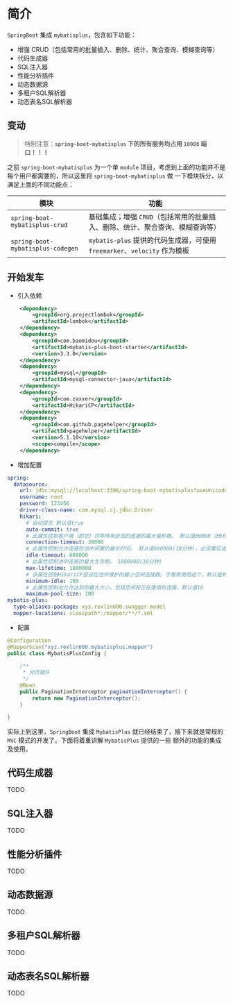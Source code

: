# 简介

`SpringBoot` 集成 `mybatisplus`，包含如下功能：

- 增强 CRUD（包括常用的批量插入、删除、统计、聚合查询、模糊查询等）
- 代码生成器
- SQL注入器
- 性能分析插件
- 动态数据源
- 多租户SQL解析器
- 动态表名SQL解析器

## 变动

> 特别注意：**`spring-boot-mybatisplus` 下的所有服务均占用 `10008` 端口！！！**

之前 `spring-boot-mybatisplus` 为一个单 `module` 项目，考虑到上面的功能并不是每个用户都需要的，所以这里将 `spring-boot-mybatisplus` 做
一下模块拆分，以满足上面的不同功能点：

| 模块 | 功能 |
| --- | --- |
| `spring-boot-mybatisplus-crud` | 基础集成；增强 `CRUD`（包括常用的批量插入、删除、统计、聚合查询、模糊查询等） | 
| `spring-boot-mybatisplus-codegen` | `mybatis-plus` 提供的代码生成器，可使用 `freemarker`、`velocity` 作为模板 | 




## 开始发车

* 引入依赖

```xml
    <dependency>
        <groupId>org.projectlombok</groupId>
        <artifactId>lombok</artifactId>
    </dependency>
    <dependency>
        <groupId>com.baomidou</groupId>
        <artifactId>mybatis-plus-boot-starter</artifactId>
        <version>3.3.0</version>
    </dependency>
    <dependency>
        <groupId>mysql</groupId>
        <artifactId>mysql-connector-java</artifactId>
    </dependency>
    <dependency>
        <groupId>com.zaxxer</groupId>
        <artifactId>HikariCP</artifactId>
    </dependency>
    <dependency>
        <groupId>com.github.pagehelper</groupId>
        <artifactId>pagehelper</artifactId>
        <version>5.1.10</version>
        <scope>compile</scope>
    </dependency>
```

* 增加配置

```yaml
spring:
  datasource:
    url: jdbc:mysql://localhost:3306/spring-boot-mybatisplus?useUnicode=true&characterEncoding=utf-8&serverTimezone=GMT%2B8
    username: root
    password: 123456
    driver-class-name: com.mysql.cj.jdbc.Driver
    hikari:
      # 自动提交 默认值true
      auto-commit: true
      # 此属性控制客户端（即您）将等待来自池的连接的最大毫秒数。 默认值30000（30秒）
      connection-timeout: 30000
      # 此属性控制允许连接在池中闲置的最长时间。 默认值600000(10分钟)，此设置仅适用于minimumIdle定义为小于maximumPoolSize。
      idle-timeout: 600000
      # 此属性控制池中连接的最大生存期。 1800000(30分钟)
      max-lifetime: 1800000
      # 该属性控制HikariCP尝试在池中维护的最小空闲连接数。不推荐使用这个，默认是和maximum-pool-size相等
      minimum-idle: 100
      # 此属性控制池允许达到的最大大小，包括空闲和正在使用的连接。默认值10
      maximum-pool-size: 100
mybatis-plus:
  type-aliases-package: xyz.rexlin600.swagger.model
  mapper-locations: classpath*:/mapper/**/*.xml
```

* 配置

```java
@Configuration
@MapperScan("xyz.rexlin600.mybatisplus.mapper")
public class MybatisPlusConfig {

    /**
     * 分页插件
     */
    @Bean
    public PaginationInterceptor paginationInterceptor() {
        return new PaginationInterceptor();
    }

}
```

实际上到这里，`SpringBoot` 集成 `MybatisPlus` 就已经结束了，接下来就是常规的 `MVC` 模式的开发了。下面将着重讲解 `MybatisPlus` 提供的一些
额外的功能的集成及使用。


## 代码生成器

TODO

## SQL注入器

TODO   
      
## 性能分析插件

TODO

## 动态数据源

TODO

## 多租户SQL解析器

TODO

## 动态表名SQL解析器

TODO
